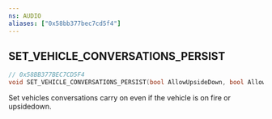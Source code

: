 ```yaml
---
ns: AUDIO
aliases: ["0x58bb377bec7cd5f4"]
---
```

## SET_VEHICLE_CONVERSATIONS_PERSIST

```c
// 0x58BB377BEC7CD5F4
void SET_VEHICLE_CONVERSATIONS_PERSIST(bool AllowUpsideDown, bool AllowOnFire);
```

Set vehicles conversations carry on even if the vehicle is on fire or upsidedown.

